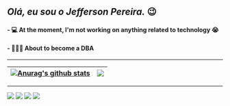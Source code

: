 ## *Olá, eu sou o Jefferson Pereira.* 😉

#### - 💻 At the moment, I'm not working on anything related to technology 😭
#### - 👨🏾‍🎓 About to become a DBA

---

| <a href="https://github.com/JJeffers0n/github-readme-stats"><img align="center" src="https://github-readme-stats.vercel.app/api?username=JJeffers0n&show_icons=true&include_all_commits=true&theme=dark&hide_border=true" alt="Anurag's github stats" /></a> | <a href="https://github.com/JJeffers0n/github-readme-stats"><img align="center" src="https://github-readme-stats.vercel.app/api/top-langs/?username=JJeffers0n&layout=compact&theme=dark&hide_border=true" /></a> |
|---|---|

---

<div>
  <a href="https://facebook.com/JJeffersonPereira" target="_blank"><img src="https://img.shields.io/badge/Facebook-1877F2?style=for-the-badge&logo=facebook&logoColor=white" target="_blank"></a> 
  <a href="https://instagram.com/JJeffers0n" target="_blank"><img src="https://img.shields.io/badge/Instagram-E4405F?style=for-the-badge&logo=instagram&logoColor=white" target="_blank"></a> 
  <a href="https://twitter.com/jjeffers00n" target="_blank"><img src="https://img.shields.io/badge/Twitter-1DA1F2?style=for-the-badge&logo=twitter&logoColor=white" target="_blank"></a> 
  <a href="https://linkedIn.com/in/jjeffersonpereira" target="_blank"><img src="https://img.shields.io/badge/LinkedIn-0077B5?style=for-the-badge&logo=linkedin&logoColor=white" target="_blank"></a>
</div>
